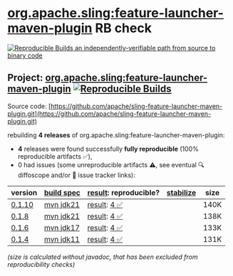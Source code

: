 [org.apache.sling:feature-launcher-maven-plugin](https://central.sonatype.com/artifact/org.apache.sling/feature-launcher-maven-plugin/versions) RB check
=======

[![Reproducible Builds](https://reproducible-builds.org/images/logos/rb.svg) an independently-verifiable path from source to binary code](https://reproducible-builds.org/)

## Project: [org.apache.sling:feature-launcher-maven-plugin](https://central.sonatype.com/artifact/org.apache.sling/feature-launcher-maven-plugin/versions) [![Reproducible Builds](https://img.shields.io/endpoint?url=https://raw.githubusercontent.com/jvm-repo-rebuild/reproducible-central/master/content/org/apache/sling/feature-launcher-maven-plugin/badge.json)](https://github.com/jvm-repo-rebuild/reproducible-central/blob/master/content/org/apache/sling/feature-launcher-maven-plugin/README.md)

Source code: [https://github.com/apache/sling-feature-launcher-maven-plugin.git](https://github.com/apache/sling-feature-launcher-maven-plugin.git)

rebuilding **4 releases** of org.apache.sling:feature-launcher-maven-plugin:
- **4** releases were found successfully **fully reproducible** (100% reproducible artifacts :white_check_mark:),
- 0 had issues (some unreproducible artifacts :warning:, see eventual :mag: diffoscope and/or :memo: issue tracker links):

| version | [build spec](/BUILDSPEC.md) | [result](https://reproducible-builds.org/docs/jvm/): reproducible? | [stabilize](https://github.com/google/oss-rebuild/blob/main/cmd/stabilize/README.md) | size |
| -- | --------- | ------ | ------ | -- |
| [0.1.10](https://central.sonatype.com/artifact/org.apache.sling/feature-launcher-maven-plugin/0.1.10/pom) | [mvn jdk21](feature-launcher-maven-plugin-0.1.10.buildspec) | [result](feature-launcher-maven-plugin-0.1.10.buildinfo): [4 :white_check_mark: ](feature-launcher-maven-plugin-0.1.10.buildcompare) | | 140K |
| [0.1.8](https://central.sonatype.com/artifact/org.apache.sling/feature-launcher-maven-plugin/0.1.8/pom) | [mvn jdk21](feature-launcher-maven-plugin-0.1.8.buildspec) | [result](feature-launcher-maven-plugin-0.1.8.buildinfo): [4 :white_check_mark: ](feature-launcher-maven-plugin-0.1.8.buildcompare) | | 138K |
| [0.1.6](https://central.sonatype.com/artifact/org.apache.sling/feature-launcher-maven-plugin/0.1.6/pom) | [mvn jdk17](feature-launcher-maven-plugin-0.1.6.buildspec) | [result](feature-launcher-maven-plugin-0.1.6.buildinfo): [4 :white_check_mark: ](feature-launcher-maven-plugin-0.1.6.buildcompare) | | 133K |
| [0.1.4](https://central.sonatype.com/artifact/org.apache.sling/feature-launcher-maven-plugin/0.1.4/pom) | [mvn jdk11](feature-launcher-maven-plugin-0.1.4.buildspec) | [result](feature-launcher-maven-plugin-0.1.4.buildinfo): [4 :white_check_mark: ](feature-launcher-maven-plugin-0.1.4.buildcompare) | | 131K |

<i>(size is calculated without javadoc, that has been excluded from reproducibility checks)</i>
